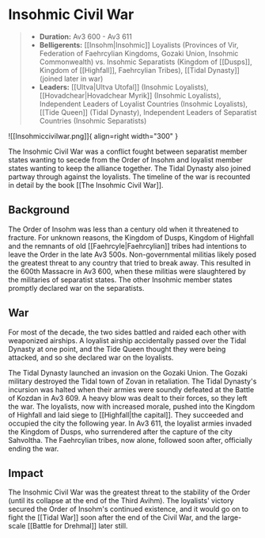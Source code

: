 # Insohmic Civil War

> - **Duration:** Av3 600 - Av3 611
> - **Belligerents:** [[Insohm|Insohmic]] Loyalists (Provinces of Vir, Federation of Faehrcylian Kingdoms, Gozaki Union, Insohmic Commonwealth) vs. Insohmic Separatists (Kingdom of [[Dusps]], Kingdom of [[Highfall]], Faehrcylian Tribes), [[Tidal Dynasty]] (joined later in war)
> - **Leaders:** [[Ultva|Ultva Utofal]] (Insohmic Loyalists), [[Hovadchear|Hovadchear Myrik]] (Insohmic Loyalists), Independent Leaders of Loyalist Countries (Insohmic Loyalists), [[Tide Queen]] (Tidal Dynasty), Independent Leaders of Separatist Countries (Insohmic Separatists)

![[Insohmiccivilwar.png]]{ align=right width="300" }

The Insohmic Civil War was a conflict fought between separatist member states wanting to secede from the Order of Insohm and loyalist member states wanting to keep the alliance together. The Tidal Dynasty also joined partway through against the loyalists. The timeline of the war is recounted in detail by the book [[The Insohmic Civil War]]. 

## Background

The Order of Insohm was less than a century old when it threatened to fracture. For unknown reasons, the Kingdom of Dusps, Kingdom of Highfall and the remnants of old [[Faehrcyle|Faehrcylian]] tribes had intentions to leave the Order in the late Av3 500s. Non-governmental militias likely posed the greatest threat to any country that tried to break away. This resulted in the 600th Massacre in Av3 600, when these militias were slaughtered by the militaries of separatist states. The other Insohmic member states promptly declared war on the separatists.

## War

For most of the decade, the two sides battled and raided each other with weaponized airships. A loyalist airship accidentally passed over the Tidal Dynasty at one point, and the Tide Queen thought they were being attacked, and so she declared war on the loyalists. 

The Tidal Dynasty launched an invasion on the Gozaki Union. The Gozaki military destroyed the Tidal town of Zovan in retaliation. The Tidal Dynasty's incursion was halted when their armies were soundly defeated at the Battle of Kozdan in Av3 609. A heavy blow was dealt to their forces, so they left the war. The loyalists, now with increased morale, pushed into the Kingdom of Highfall and laid siege to [[Highfall|the capital]]. They succeeded and occupied the city the following year. In Av3 611, the loyalist armies invaded the Kingdom of Dusps, who surrendered after the capture of the city Sahvoltha. The Faehrcylian tribes, now alone, followed soon after, officially ending the war.

## Impact

The Insohmic Civil War was the greatest threat to the stability of the Order (until its collapse at the end of the Third Avihm). The loyalists' victory secured the Order of Insohm's continued existence, and it would go on to fight the [[Tidal War]] soon after the end of the Civil War, and the large-scale [[Battle for Drehmal]] later still.
